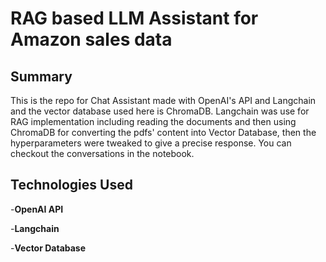 # RAG based LLM Assistant for Amazon sales data
## Summary
This is the repo for Chat Assistant made with OpenAI's API and Langchain and the vector database used here is ChromaDB. Langchain was use for RAG implementation including reading the documents and then using ChromaDB for converting the pdfs' content into Vector Database, then the hyperparameters were tweaked to give a precise response. You can checkout the conversations in the notebook.
## Technologies Used
-**OpenAI API**

-**Langchain**

-**Vector Database**
